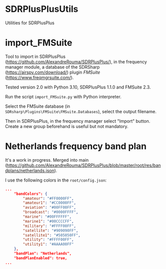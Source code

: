 # SDRPlusPlusUtils
 Utilities for SDRPlusPlus

 # import_FMSuite
Tool to import in SDRPlusPlus (https://github.com/AlexandreRouma/SDRPlusPlus/), in the frequency manager module, a database of the SDRSharp (https://airspy.com/download/) plugin *FMSuite* (https://www.freqmgrsuite.com/).

Tested version 2.0 with Python 3.10, SDRPlusPlus 1.1.0 and FMSuite 2.3.

Run the script `import_FMSuite.py` with Python interpreter.

Select the FMSuite database (in `SDRsharp\Plugins\FMSuite\FMSuite.Databases`), select the output filename.

Then in SDRPlusPlus, in the frequency manager select "Import" button. Create a new group beforehand is useful but not mandatory.

 # Netherlands frequency band plan
 
It's a work in progress. Merged into main (https://github.com/AlexandreRouma/SDRPlusPlus/blob/master/root/res/bandplans/netherlands.json).

I use the following colors in the `root/config.json`:

```json
...
    "bandColors": {
        "amateur": "#FF0000FF",
        "amateur1": "#CC0000FF",
        "aviation": "#00FF00FF",
        "broadcast": "#0000FFFF",
        "marine": "#00FFFFFF",
        "marine1": "#00CCCCFF",
        "military": "#FFFF00FF",
        "satellite": "#909090FF",
        "satellite1": "#505050FF",
        "utility": "#FFFF00FF",
        "utility1": "#AAAA00FF"
    },
    "bandPlan": "Netherlands",
    "bandPlanEnabled": true,
...
```